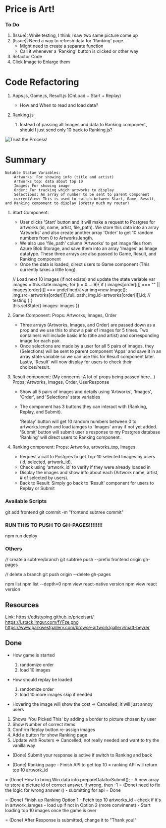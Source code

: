 # Price is Art!

### To Do
1. (Issue): While testing, I think I saw two same picture come up 
2. (Issue): Need a way to refresh data for 'Ranking' page. 
    - Might need to create a separate function
    - Call it whenever a 'Ranking' button is clicked or other way
3. Refactor Code 
4. Click Image to Enlarge them 

# Code Refactoring

1. Apps.js, Game.js, Result.js (OnLoad + Start + Replay)
    - How and When to read and load data? 

2. Ranking.js
    1. Instead of passing all Images and data to Ranking component, should I just send only 10 back to Ranking.js? 

![Trust the Process!](./frontend/src/static/resources/process.png)

# Summary
	Notable Statae Variables: 
		Artworks: For showing info (title and artist)
        Artworks_top: data about top 10 
		Images: For showing image
		Order: For tracking which artworks to display 
		Selections: An array of number to be sent to parent Component
		currentView: This is used to switch between Start, Game, Result, and Ranking component to display (pretty much my router)

1. Start Component: 
	- User clicks 'Start' button and it will make a request to Postgres for artworks (id, name, artist, file_path). We store this data into an array 'Artworks' and also create another array 'Order' to get 10 random numbers from 0 to Artworks.length. 
	- We also use 'file_path' column 'Artworks' to get image files from Azure Blob Storage, and save them into an array 'Images' as Image datatype. These three arrays are also passed to Game, Result, and Ranking component 
	- Once the data is loaded, direct users to Game component (This currently takes a little long).

    // Load next 10 images (if not exists) and update the state variable
    var images = this.state.images;
    for (i = 0.....9){
        if ( images[order[i]] === "" || images[order[i]] === undefined){
            var img=new Image();
            img.src=artworks[order[i]].full_path;
            img.id=artworks[order[i]].id; // testing
        }
    }		
    this.setState({
        images: images
    })
		
2. Game Component:
	Props: Artworks, Images, Order

	- Three arrays (Artworks, Images, and Order) are passed down as a prop and we use this to show a pair of images for 5 times. Two containers will include basic info (title and artist) and corresponding image for each pair. 
	- Once selections are made by a user for all 5 pairs of images, they (Selections) will be sent to parent component 'Apps' and save it in an array state variable so we can use this for Result component later. Lastly, 'Result' will now display for users to check their choices/result.  
		
3. Result component: (My concerns: A lot of props being passed here...)
	Props: Artworks, Images, Order, UserResponse

	- Show all 5 pairs of images and details using 'Artworks', 'Images', 'Order', and 'Selections' state variables 
	- The component has 3 buttons they can interact with (Ranking, Replay, and Submit). 
		
		'Replay' button will get 10 random numbers between 0 to artworks.length and load iamges to 'Images' array if not yet added. 
		'Submit' button will submit user's response to my Postgres database 
		'Ranking' will direct users to Ranking component. 
	
4. Ranking component:
	Props: Artworks, artworks_top, Images

	- Request a call to Postgres to get Top-10 selected Images by users (id, selected, artwork_id).
	- Check using 'artwork_id' to verify if they were already loaded in 
	- Display the images and show info about each (Artwork name, artist, # of selected by users). 
	- Back to Result: Simply go back to 'Result' component for users to Replay or Submit 
 

### Available Scripts
git add frontend 
git commit -m "frontend subtree commit"
 
### RUN THIS TO PUSH TO GH-PAGES!!!!!!!!
npm run deploy

### Others
// create a subtree/branch
git subtree push --prefix frontend origin gh-pages

// delete a branch
git push origin --delete gh-pages

npm list
npm list --depth=0
npm view react-native version
npm view react version 

## Resources
Link: https://edistyping.github.io/priceisart/
https://i.stack.imgur.com/fYFze.png
https://www.parkwestgallery.com/browse-artwork/gallery/matt-beyrer


## Done
+ How game is started
    1. randomize order
    2. load 10 images 

+ How should replay be loaded
    1. randomize order
    2. load 10 more images 
        skip if needed

+ Hovering the image will show the cost 
    => Cancelled; it will just annoy users

1. Shows 'You Picked This' by adding a border to picture chosen by user 
2. Show Number of correct items 
3. Confirm Replay button re-assign images 
1. Add a button for show Ranking page 
7. Update with Routers
    => Cancelled; not really needed and want to try the vanilla way

- (Done) Submit your response is active if switch to Ranking and back 

- (Done) Ranking page - Finish API to get top 10 
    = ranking API will return top 10 artwork_id 


= (Done) How to bring Win data into prepareDataforSubmit(); 
    - A new array to store a picture id of correct answer. if wrong, then -1
        = (Done) need to fix the logic for wrong answer ()
    - submitting for api
        = Done

= (Done) Finish up Ranking
    Option 1
        - Fetch top 10 artworks_id
        - check if it's in artwork_iamges
        - load up if not in 
    Option 2 (more convinenet) 
        - Start loading top 10 images once the game is over

= (Done) After Response is submitted, change it to "Thank you!" 

